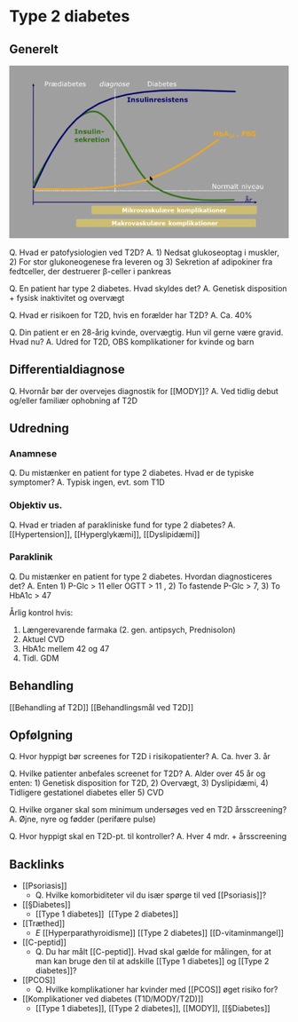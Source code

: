 # Type 2 diabetes
## Generelt
![](BearImages/0ABA8054-2577-4E99-ACD3-23B4F3AD947D-8519-00000F8D5045647F/968E80A8-4D12-47FF-B5A7-9CFD3B06C367.png)

Q. Hvad er patofysiologien ved T2D?
A. 1) Nedsat glukoseoptag i muskler, 2) For stor glukoneogenese fra leveren og 3) Sekretion af adipokiner fra fedtceller, der destruerer β-celler i pankreas

Q. En patient har type 2 diabetes. Hvad skyldes det? 
A. Genetisk disposition + fysisk inaktivitet og overvægt

Q. Hvad er risikoen for T2D, hvis en forælder har T2D?
A. Ca. 40%

Q. Din patient er en 28-årig kvinde, overvægtig. Hun vil gerne være gravid. Hvad nu?
A. Udred for T2D, OBS komplikationer for kvinde og barn

## Differentialdiagnose
Q. Hvornår bør der overvejes diagnostik for [[MODY]]?
A. Ved tidlig debut og/eller familiær ophobning af T2D 

## Udredning
### Anamnese
Q. Du mistænker en patient for type 2 diabetes. Hvad er de typiske symptomer? 
A. Typisk ingen, evt. som T1D

### Objektiv us.
Q. Hvad er triaden af parakliniske fund for type 2 diabetes?
A. [[Hypertension]],  [[Hyperglykæmi]], [[Dyslipidæmi]]

### Paraklinik
Q. Du mistænker en patient for type 2 diabetes. Hvordan diagnosticeres det? 
A. Enten 1) P-Glc > 11 eller OGTT > 11 , 2) To fastende P-Glc > 7, 3) To HbA1c > 47

Årlig kontrol hvis:
1. Længerevarende farmaka (2. gen. antipsych, Prednisolon)
2. Aktuel CVD
3. HbA1c mellem 42 og 47
4. Tidl. GDM

## Behandling
[[Behandling af T2D]]
	[[Behandlingsmål ved T2D]]

## Opfølgning
Q. Hvor hyppigt bør screenes for T2D i risikopatienter?
A. Ca. hver 3. år

Q. Hvilke patienter anbefales screenet for T2D?
A. Alder over 45 år og enten: 1) Genetisk disposition for T2D, 2) Overvægt, 3) Dyslipidæmi, 4) Tidligere gestationel diabetes eller 5) CVD

Q. Hvilke organer skal som minimum undersøges ved en T2D årsscreening?
A. Øjne, nyre og fødder (perifære pulse)

Q. Hvor hyppigt skal en T2D-pt. til kontroller?
A. Hver 4 mdr. + årsscreening

## Backlinks
* [[Psoriasis]]
	* Q. Hvilke komorbiditeter vil du især spørge til ved [[Psoriasis]]?
* [[§Diabetes]]
	* [[Type 1 diabetes]] 
[[Type 2 diabetes]]
* [[Træthed]]
	* *E*
[[Hyperparathyroidisme]]
[[Type 2 diabetes]]
[[D-vitaminmangel]]
* [[C-peptid]]
	* Q. Du har målt [[C-peptid]]. Hvad skal gælde for målingen, for at man kan bruge den til at adskille [[Type 1 diabetes]] og [[Type 2 diabetes]]?
* [[PCOS]]
	* Q. Hvilke komplikationer har kvinder med [[PCOS]] øget risiko for?
* [[Komplikationer ved diabetes (T1D/MODY/T2D)]]
	* [[Type 1 diabetes]], [[Type 2 diabetes]], [[MODY]], [[§Diabetes]]

<!-- #anki/tag/med/Endocrinology #anki/deck/Medicine -->

<!-- {BearID:42FFA840-1E4D-4B91-97E9-065D53A69E1D-15088-0000CB1E505AC0D9} -->
